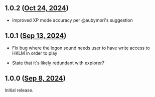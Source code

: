 ## 1.0.2 ([Oct 24, 2024](https://github.com/ramensoftware/windhawk-mods/blob/4bff79462b7f9726d32933f94bcec37e9ec82022/mods/logon-logoff-shutdown-sounds.wh.cpp))

* Improved XP mode accuracy per @aubymori's suggestion

## 1.0.1 ([Sep 13, 2024](https://github.com/ramensoftware/windhawk-mods/blob/e3bf280ec5e53bc81d83312320394e70bc7b9899/mods/logon-logoff-shutdown-sounds.wh.cpp))

* Fix bug where the logon sound needs user to have write access to HKLM in order to play

* State that it's likely redundant with explorer7

## 1.0.0 ([Sep 8, 2024](https://github.com/ramensoftware/windhawk-mods/blob/40c94993b0e85ef8ed053f5b5b0e06b16380e42d/mods/logon-logoff-shutdown-sounds.wh.cpp))

Initial release.

